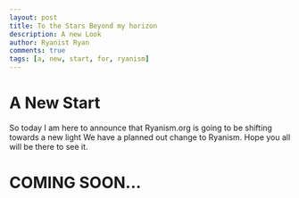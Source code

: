 ```yaml
---
layout: post
title: To the Stars Beyond my horizon
description: A new Look
author: Ryanist Ryan 
comments: true
tags: [a, new, start, for, ryanism]
---
```


# **A New Start**
So today I am here to announce that Ryanism.org is going to be shifting towards a new light
We have a planned out change to Ryanism. 
Hope you all will be there to see it.

# **COMING SOON...**
